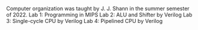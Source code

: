 Computer organization was taught by J. J. Shann in the summer semester of 2022. 
Lab 1: Programming in MIPS
Lab 2: ALU and Shifter by Verilog
Lab 3: Single-cycle CPU by Verilog
Lab 4: Pipelined CPU by Verilog
